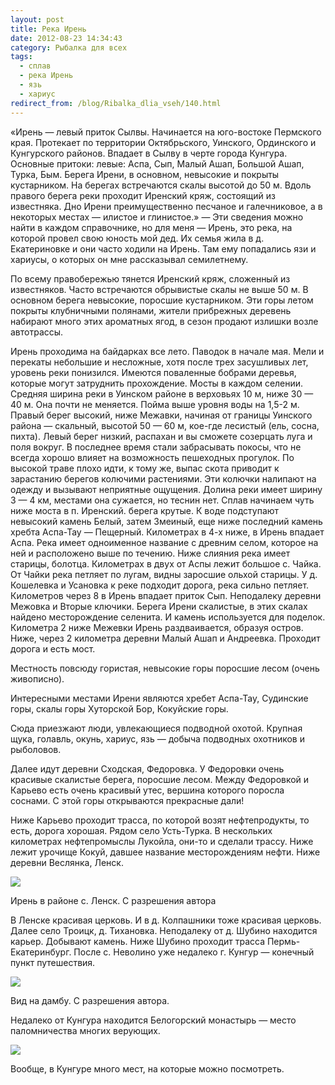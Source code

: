 ```yaml
---
layout: post
title: Река Ирень
date: 2012-08-23 14:34:43
category: Рыбалка для всех
tags:
  - сплав
  - река Ирень
  - язь
  - хариус
redirect_from: /blog/Ribalka_dlia_vseh/140.html
---
```

«Ирень — левый приток Сылвы. Начинается на юго-востоке Пермского края.
Протекает по территории Октябрьского, Уинского, Ординского и Кунгурского
районов. Впадает в Сылву в черте города Кунгура. Основные притоки:
левые: Аспа, Сып, Малый Ашап, Большой Ашап, Турка, Бым. Берега Ирени, в
основном, невысокие и покрыты кустарником. На берегах встречаются скалы
высотой до 50 м. Вдоль правого берега реки проходит Иренский кряж,
состоящий из известняка. Дно Ирени преимущественно песчаное и
галечниковое, а в некоторых местах — илистое и глинистое.» — Эти
сведения можно найти в каждом справочнике, но для меня — Ирень, это
река, на которой провел свою юность мой дед. Их семья жила в д.
Екатериновке и они часто ходили на Ирень. Там ему попадались язи и
хариусы, о которых он мне рассказывал семилетнему.

По всему правобережью тянется Иренский кряж, сложенный из известняков.
Часто встречаются обрывистые скалы не выше 50 м. В основном берега
невысокие, поросшие кустарником. Эти горы летом покрыты клубничными
полянами, жители прибрежных деревень набирают много этих ароматных ягод,
в сезон продают излишки возле автотрассы.

Ирень проходима на байдарках все лето. Паводок в начале мая. Мели и
перекаты небольшие и несложные, хотя после трех засушливых лет, уровень
реки понизился. Имеются поваленные бобрами деревья, которые могут
затруднить прохождение. Мосты в каждом селении. Средняя ширина реки в
Уинском районе в верховьях 10 м, ниже 30 — 40 м.
Она почти не меняется. Пойма выше уровня воды на 1,5-2 м. Правый берег
высокий, ниже Межавки, начиная от границы Уинского района — скальный,
высотой 50 — 60 м, кое-где лесистый (ель, сосна, пихта). Левый берег
низкий, распахан и вы сможете созерцать луга и поля вокруг. В последнее
время стали забрасывать покосы, что не всегда хорошо влияет на
возможность пешеходных прогулок. По высокой траве плохо идти, к тому же,
выпас скота приводит к зарастанию берегов колючими растениями. Эти
колючки налипают на одежду и вызывают неприятные ощущения. Долина реки
имеет ширину 3 — 4 км, местами она сужается, но теснин нет. Сплав
начинаем чуть ниже моста в п. Иренский. берега крутые. К воде подступают
невысокий камень Белый, затем Змеиный, еще ниже последний камень хребта
Аспа-Тау — Пещерный. Километрах в 4-х ниже, в Ирень впадает Аспа. Река
имеет одноименное название с древним селом, которое на ней и расположено
выше по течению. Ниже слияния река имеет старицы, болотца. Километрах в
двух от Аспы лежит большое с. Чайка. От Чайки река петляет по лугам,
видны заросшие ольхой старицы. У д. Кошелевка и Усановка к реке подходит
дорога, река сильно петляет. Километров через 8 в Ирень впадает приток
Сып. Неподалеку деревни Межовка и Вторые ключики. Берега Ирени
скалистые, в этих скалах найдено месторождение селенита. И камень
используется для поделок. Километра 2 ниже Межевки Ирень раздваивается,
образуя остров. Ниже, через 2 километра деревни Малый Ашап и Андреевка.
Проходит дорога и есть мост.

Местность повсюду гористая, невысокие горы поросшие лесом (очень
живописно).

Интересными местами Ирени являются хребет Аспа-Тау, Судинские горы,
скалы горы Хуторской Бор, Кокуйские горы.

Сюда приезжают люди, увлекающиеся подводной охотой. Крупная щука,
голавль, окунь, хариус, язь — добыча подводных охотников и рыболовов.

Далее идут деревни Сходская, Федоровка. У Федоровки очень красивые
скалистые берега, поросшие лесом. Между Федоровкой и Карьево есть очень
красивый утес, вершина которого поросла соснами. С этой горы открываются
прекрасные дали!

Ниже Карьево проходит трасса, по которой возят нефтепродукты, то есть,
дорога хорошая. Рядом село Усть-Турка. В нескольких километрах
нефтепромыслы Лукойла, они-то и сделали трассу. Ниже лежит урочище
Кокуй, давшее название месторождениям нефти. Ниже деревни Веслянка,
Ленск.

![](http://fishingguru.ru/uploads/images/00/00/01/2012/08/25/351ae4a2ef.jpg)

Ирень в районе с. Ленск. С разрешения автора

В Ленске красивая церковь. И в д. Колпашники тоже красивая церковь.
Далее село Троицк, д. Тихановка. Неподалеку от д. Шубино находится
карьер. Добывают камень. Ниже Шубино проходит трасса Пермь-Екатеринбург.
После с. Неволино уже недалеко г. Кунгур — конечный пункт путешествия.

![](http://fishingguru.ru/uploads/images/00/00/01/2012/08/26/b3b29fcfd6.jpg)

Вид на дамбу. С разрешения автора.

Недалеко от Кунгура находится Белогорский монастырь — место паломничества
многих верующих.

![](http://fishingguru.ru/uploads/images/00/00/01/2012/08/25/f1bda2.jpg)

Вообще, в Кунгуре много мест, на которые можно посмотреть.

